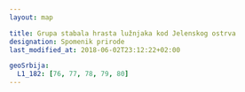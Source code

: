 ```yaml
---
layout: map

title: Grupa stabala hrasta lužnjaka kod Jelenskog ostrva
designation: Spomenik prirode
last_modified_at: 2018-06-02T23:12:22+02:00

geoSrbija:
  L1_182: [76, 77, 78, 79, 80]
---
```

